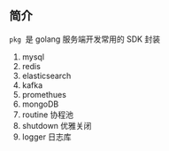 ## 简介

`pkg`  是 golang 服务端开发常用的 SDK 封装

1. mysql
2. redis
3. elasticsearch
4. kafka
5. promethues
6. mongoDB
7. routine 协程池
8. shutdown 优雅关闭
9. logger 日志库
